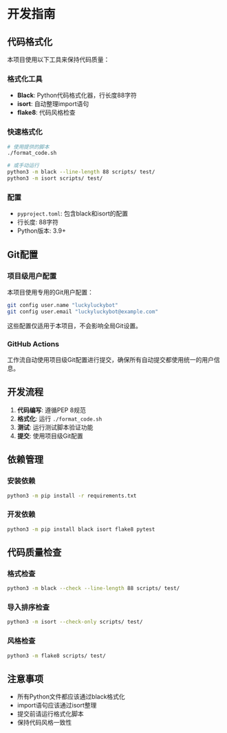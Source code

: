 # 开发指南

## 代码格式化

本项目使用以下工具来保持代码质量：

### 格式化工具
- **Black**: Python代码格式化器，行长度88字符
- **isort**: 自动整理import语句
- **flake8**: 代码风格检查

### 快速格式化
```bash
# 使用提供的脚本
./format_code.sh

# 或手动运行
python3 -m black --line-length 88 scripts/ test/
python3 -m isort scripts/ test/
```

### 配置
- `pyproject.toml`: 包含black和isort的配置
- 行长度: 88字符
- Python版本: 3.9+

## Git配置

### 项目级用户配置
本项目使用专用的Git用户配置：

```bash
git config user.name "luckyluckybot"
git config user.email "luckyluckybot@example.com"
```

这些配置仅适用于本项目，不会影响全局Git设置。

### GitHub Actions
工作流自动使用项目级Git配置进行提交，确保所有自动提交都使用统一的用户信息。

## 开发流程

1. **代码编写**: 遵循PEP 8规范
2. **格式化**: 运行 `./format_code.sh`
3. **测试**: 运行测试脚本验证功能
4. **提交**: 使用项目级Git配置

## 依赖管理

### 安装依赖
```bash
python3 -m pip install -r requirements.txt
```

### 开发依赖
```bash
python3 -m pip install black isort flake8 pytest
```

## 代码质量检查

### 格式检查
```bash
python3 -m black --check --line-length 88 scripts/ test/
```

### 导入排序检查
```bash
python3 -m isort --check-only scripts/ test/
```

### 风格检查
```bash
python3 -m flake8 scripts/ test/
```

## 注意事项

- 所有Python文件都应该通过black格式化
- import语句应该通过isort整理
- 提交前请运行格式化脚本
- 保持代码风格一致性

